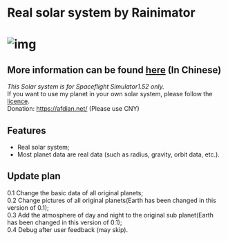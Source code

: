 # Real solar system by Rainimator
# ![img](https://attachment.mcbbs.net/data/myattachment/forum/202005/10/130802js188ia9tdt111gz.png)
## More information can be found [here](https://space.bilibili.com/2099051477) (In Chinese)
*This Solar system is for Spaceflight Simulator1.52 only.*  
If you want to use my planet in your own solar system, please follow the [licence](./LICENCE).  
Donation: https://afdian.net/ (Please use CNY)
## Features
- Real solar system;  
- Most planet data are real data (such as radius, gravity, orbit data, etc.).  
## Update plan
0.1 Change the basic data of all original planets;  
0.2 Change pictures of all original planets(Earth has been changed in this version of 0.1);  
0.3 Add the atmosphere of day and night to the original sub planet(Earth has been changed in this version of 0.1);  
0.4 Debug after user feedback (may skip).

